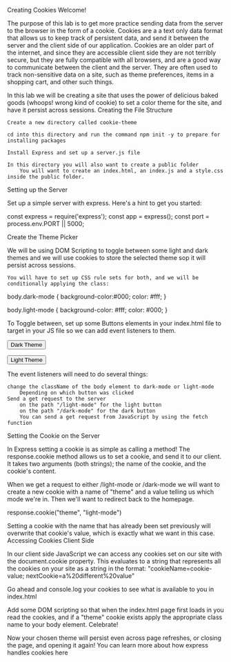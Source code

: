 Creating Cookies
Welcome!

The purpose of this lab is to get more practice sending data from the server to the browser in the form of a cookie. Cookies are a a text only data format that allows us to keep track of persistent data, and send it between the server and the client side of our application. Cookies are an older part of the internet, and since they are accessible client side they are not terribly secure, but they are fully compatible with all browsers, and are a good way to communicate between the client and the server. They are often used to track non-sensitive data on a site, such as theme preferences, items in a shopping cart, and other such things.

In this lab we will be creating a site that uses the power of delicious baked goods (whoops! wrong kind of cookie) to set a color theme for the site, and have it persist across sessions.
Creating the File Structure

    Create a new directory called cookie-theme

    cd into this directory and run the command npm init -y to prepare for installing packages

    Install Express and set up a server.js file

    In this directory you will also want to create a public folder
        You will want to create an index.html, an index.js and a style.css inside the public folder.

Setting up the Server

Set up a simple server with express. Here's a hint to get you started:

const express = require('express');
const app = express();
const port = process.env.PORT || 5000;

Create the Theme Picker

We will be using DOM Scripting to toggle between some light and dark themes and we will use cookies to store the selected theme sop it will persist across sessions.

    You will have to set up CSS rule sets for both, and we will be conditionally applying the class:

body.dark-mode {
background-color:#000;
color: #fff;
}

body.light-mode {
background-color: #fff;
color: #000;
}

To Toggle between, set up some Buttons elements in your index.html file to target in your JS file so we can add event listeners to them.

<button type="button" name="dark" title="Toggle dark mode">Dark Theme</button>

<button type="button" name="light" title="Toggle light mode">Light Theme</button>

The event listeners will need to do several things:

    change the className of the body element to dark-mode or light-mode
        Depending on which button was clicked
    Send a get request to the server
        on the path "/light-mode" for the light button
        on the path "/dark-mode" for the dark button
        You can send a get request from JavaScript by using the fetch function

Setting the Cookie on the Server

In Express setting a cookie is as simple as calling a method! The response.cookie method allows us to set a cookie, and send it to our client. It takes two arguments (both strings); the name of the cookie, and the cookie's content.

When we get a request to either /light-mode or /dark-mode we will want to create a new cookie with a name of "theme" and a value telling us which mode we're in. Then we'll want to redirect back to the homepage.

response.cookie("theme", "light-mode")

Setting a cookie with the name that has already been set previously will overwrite that cookie's value, which is exactly what we want in this case.
Accessing Cookies Client Side

In our client side JavaScript we can access any cookies set on our site with the document.cookie property. This evaluates to a string that represents all the cookies on your site as a string in the format: "cookieName=cookie-value; nextCookie=a%20different%20value"

Go ahead and console.log your cookies to see what is available to you in index.html

Add some DOM scripting so that when the index.html page first loads in you read the cookies, and if a "theme" cookie exists apply the appropriate class name to your body element.
Celebrate!

Now your chosen theme will persist even across page refreshes, or closing the page, and opening it again! You can learn more about how express handles cookies here
